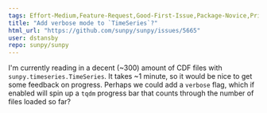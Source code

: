 ```yaml
---
tags: Effort-Medium,Feature-Request,Good-First-Issue,Package-Novice,Priority-Low,timeseries
title: "Add verbose mode to `TimeSeries`?"
html_url: "https://github.com/sunpy/sunpy/issues/5665"
user: dstansby
repo: sunpy/sunpy
---
```


I'm currently reading in a decent (~300) amount of CDF files with `sunpy.timeseries.TimeSeries`. It takes ~1 minute, so it would be nice to get some feedback on progress. Perhaps we could add a `verbose` flag, which if enabled will spin up a `tqdm` progress bar that counts through the number of files loaded so far?